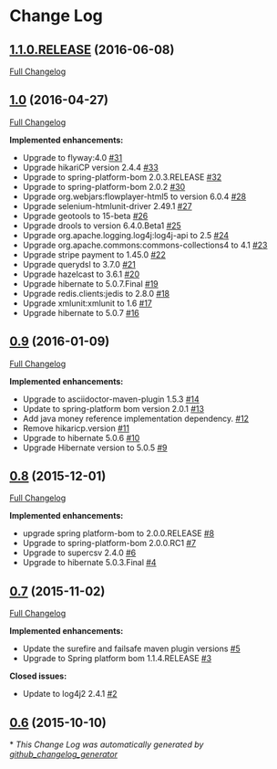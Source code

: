 # Change Log

## [1.1.0.RELEASE](https://github.com/nemesis-software/nemesis-bom/tree/1.1.0.RELEASE) (2016-06-08)
[Full Changelog](https://github.com/nemesis-software/nemesis-bom/compare/1.0...1.1.0.RELEASE)

## [1.0](https://github.com/nemesis-software/nemesis-bom/tree/1.0) (2016-04-27)
[Full Changelog](https://github.com/nemesis-software/nemesis-bom/compare/0.9...1.0)

**Implemented enhancements:**

- Upgrade to flyway:4.0 [\#31](https://github.com/nemesis-software/nemesis-bom/issues/31)
- Upgrade hikariCP version 2.4.4 [\#33](https://github.com/nemesis-software/nemesis-bom/issues/33)
- Upgrade to spring-platform-bom 2.0.3.RELEASE [\#32](https://github.com/nemesis-software/nemesis-bom/issues/32)
- Upgrade to spring-platform-bom 2.0.2 [\#30](https://github.com/nemesis-software/nemesis-bom/issues/30)
- Upgrade org.webjars:flowplayer-html5 to version 6.0.4 [\#28](https://github.com/nemesis-software/nemesis-bom/issues/28)
- Upgrade selenium-htmlunit-driver 2.49.1 [\#27](https://github.com/nemesis-software/nemesis-bom/issues/27)
- Upgrade geotools to 15-beta [\#26](https://github.com/nemesis-software/nemesis-bom/issues/26)
- Upgrade drools to version 6.4.0.Beta1 [\#25](https://github.com/nemesis-software/nemesis-bom/issues/25)
- Upgrade org.apache.logging.log4j:log4j-api to 2.5 [\#24](https://github.com/nemesis-software/nemesis-bom/issues/24)
- Upgrade org.apache.commons:commons-collections4 to 4.1 [\#23](https://github.com/nemesis-software/nemesis-bom/issues/23)
- Upgrade stripe payment to 1.45.0 [\#22](https://github.com/nemesis-software/nemesis-bom/issues/22)
- Upgrade querydsl to 3.7.0 [\#21](https://github.com/nemesis-software/nemesis-bom/issues/21)
- Upgrade hazelcast to 3.6.1 [\#20](https://github.com/nemesis-software/nemesis-bom/issues/20)
- Upgrade hibernate to 5.0.7.Final [\#19](https://github.com/nemesis-software/nemesis-bom/issues/19)
- Upgrade redis.clients:jedis to 2.8.0 [\#18](https://github.com/nemesis-software/nemesis-bom/issues/18)
- Upgrade xmlunit:xmlunit to 1.6 [\#17](https://github.com/nemesis-software/nemesis-bom/issues/17)
- Upgrade hibernate to 5.0.7 [\#16](https://github.com/nemesis-software/nemesis-bom/issues/16)

## [0.9](https://github.com/nemesis-software/nemesis-bom/tree/0.9) (2016-01-09)
[Full Changelog](https://github.com/nemesis-software/nemesis-bom/compare/0.8...0.9)

**Implemented enhancements:**

- Upgrade to asciidoctor-maven-plugin 1.5.3 [\#14](https://github.com/nemesis-software/nemesis-bom/issues/14)
- Update to spring-platform bom version 2.0.1 [\#13](https://github.com/nemesis-software/nemesis-bom/issues/13)
- Add java money reference implementation dependency. [\#12](https://github.com/nemesis-software/nemesis-bom/issues/12)
- Remove hikaricp.version [\#11](https://github.com/nemesis-software/nemesis-bom/issues/11)
- Upgrade to hibernate 5.0.6 [\#10](https://github.com/nemesis-software/nemesis-bom/issues/10)
- Upgrade Hibernate version to 5.0.5 [\#9](https://github.com/nemesis-software/nemesis-bom/issues/9)

## [0.8](https://github.com/nemesis-software/nemesis-bom/tree/0.8) (2015-12-01)
[Full Changelog](https://github.com/nemesis-software/nemesis-bom/compare/0.7...0.8)

**Implemented enhancements:**

- upgrade spring platform-bom to 2.0.0.RELEASE [\#8](https://github.com/nemesis-software/nemesis-bom/issues/8)
- Upgrade to spring-platform-bom 2.0.0.RC1 [\#7](https://github.com/nemesis-software/nemesis-bom/issues/7)
- Upgrade to supercsv 2.4.0 [\#6](https://github.com/nemesis-software/nemesis-bom/issues/6)
- Upgrade to hibernate 5.0.3.Final [\#4](https://github.com/nemesis-software/nemesis-bom/issues/4)

## [0.7](https://github.com/nemesis-software/nemesis-bom/tree/0.7) (2015-11-02)
[Full Changelog](https://github.com/nemesis-software/nemesis-bom/compare/0.6...0.7)

**Implemented enhancements:**

- Update the surefire and failsafe maven plugin versions [\#5](https://github.com/nemesis-software/nemesis-bom/issues/5)
- Upgrade to Spring platform bom 1.1.4.RELEASE [\#3](https://github.com/nemesis-software/nemesis-bom/issues/3)

**Closed issues:**

- Update to log4j2 2.4.1 [\#2](https://github.com/nemesis-software/nemesis-bom/issues/2)

## [0.6](https://github.com/nemesis-software/nemesis-bom/tree/0.6) (2015-10-10)


\* *This Change Log was automatically generated by [github_changelog_generator](https://github.com/skywinder/Github-Changelog-Generator)*